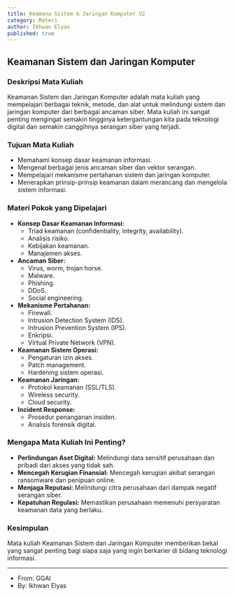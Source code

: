 ```yaml
---
title: Keamana Sistem & Jaringan Komputer V2
category: Materi
author: Ikhwan Elyas
published: true
---
```


## Keamanan Sistem dan Jaringan Komputer

### Deskripsi Mata Kuliah
Keamanan Sistem dan Jaringan Komputer adalah mata kuliah yang mempelajari berbagai teknik, metode, dan alat untuk melindungi sistem dan jaringan komputer dari berbagai ancaman siber. Mata kuliah ini sangat penting mengingat semakin tingginya ketergantungan kita pada teknologi digital dan semakin canggihnya serangan siber yang terjadi.

### Tujuan Mata Kuliah
* Memahami konsep dasar keamanan informasi.
* Mengenal berbagai jenis ancaman siber dan vektor serangan.
* Mempelajari mekanisme pertahanan sistem dan jaringan komputer.
* Menerapkan prinsip-prinsip keamanan dalam merancang dan mengelola sistem informasi.

### Materi Pokok yang Dipelajari
* **Konsep Dasar Keamanan Informasi:**
    * Triad keamanan (confidentiality, integrity, availability).
    * Analisis risiko.
    * Kebijakan keamanan.
    * Manajemen akses.
* **Ancaman Siber:**
    * Virus, worm, trojan horse.
    * Malware.
    * Phishing.
    * DDoS.
    * Social engineering.
* **Mekanisme Pertahanan:**
    * Firewall.
    * Intrusion Detection System (IDS).
    * Intrusion Prevention System (IPS).
    * Enkripsi.
    * Virtual Private Network (VPN).
* **Keamanan Sistem Operasi:**
    * Pengaturan izin akses.
    * Patch management.
    * Hardening sistem operasi.
* **Keamanan Jaringan:**
    * Protokol keamanan (SSL/TLS).
    * Wireless security.
    * Cloud security.
* **Incident Response:**
    * Prosedur penanganan insiden.
    * Analisis forensik digital.

### Mengapa Mata Kuliah Ini Penting?
* **Perlindungan Aset Digital:** Melindungi data sensitif perusahaan dan pribadi dari akses yang tidak sah.
* **Mencegah Kerugian Finansial:** Mencegah kerugian akibat serangan ransomware dan penipuan online.
* **Menjaga Reputasi:** Melindungi citra perusahaan dari dampak negatif serangan siber.
* **Kepatuhan Regulasi:** Memastikan perusahaan memenuhi persyaratan keamanan data yang berlaku.


### Kesimpulan
Mata kuliah Keamanan Sistem dan Jaringan Komputer memberikan bekal yang sangat penting bagi siapa saja yang ingin berkarier di bidang teknologi informasi.



---
- From: GGAI
- By: Ikhwan Elyas